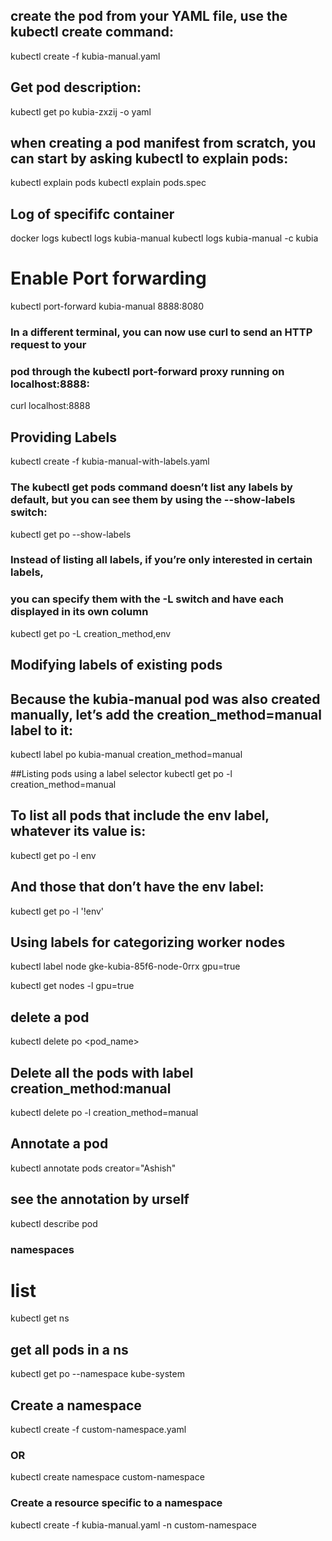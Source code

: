 ## create the pod from your YAML file, use the kubectl create command:
  kubectl create -f kubia-manual.yaml

## Get pod description:
  kubectl get po kubia-zxzij -o yaml
 
## when creating a pod manifest from scratch, you can start by asking kubectl to explain pods:
   kubectl explain pods
  kubectl explain pods.spec 
 

 
 ## Log of specififc container
  docker logs <container id>
  kubectl logs kubia-manual
  kubectl logs kubia-manual -c kubia

# Enable Port forwarding
 kubectl port-forward kubia-manual 8888:8080

### In a different terminal, you can now use curl to send an HTTP request to your 
### pod through the kubectl port-forward proxy running on localhost:8888:
 curl localhost:8888

## Providing Labels

 kubectl create -f kubia-manual-with-labels.yaml
 
 ### The kubectl get pods command doesn’t list any labels by default, but you can see them by using the --show-labels switch:
 
  kubectl get po --show-labels

### Instead of listing all labels, if you’re only interested in certain labels,
### you can specify them with the -L switch and have each displayed in its own column

  kubectl get po -L creation_method,env



##  Modifying labels of existing pods
## Because the kubia-manual pod was also created manually, let’s add the creation_method=manual label to it:
kubectl label po kubia-manual creation_method=manual

##Listing pods using a label selector
kubectl get po -l creation_method=manual
## To list all pods that include the env label, whatever its value is:

kubectl get po -l env

## And those that don’t have the env label:
 kubectl get po -l '!env'
 
## Using labels for categorizing worker nodes
 kubectl label node gke-kubia-85f6-node-0rrx gpu=true
 
 kubectl get nodes -l gpu=true
 
## delete a pod
 kubectl delete po <pod_name>
 
## Delete all the pods with label creation_method:manual

 kubectl delete po -l creation_method=manual
 
 
## Annotate a pod
  kubectl annotate pods <podname> creator="Ashish"
 
## see the annotation by urself
 kubectl describe pod <podname>
 
 ### namespaces
 # list
 kubectl get ns
 
## get all pods in a ns
 kubectl get po --namespace kube-system
 
## Create a namespace
 kubectl create -f custom-namespace.yaml
### OR
 kubectl create namespace custom-namespace

### Create a resource specific to a namespace
 kubectl create -f kubia-manual.yaml -n custom-namespace





